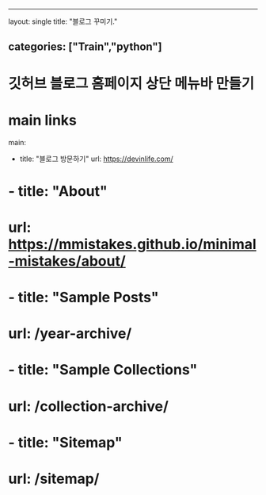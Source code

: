
---
layout: single
title:  "블로그 꾸미기."


categories: ["Train","python"]
---

# 깃허브 블로그 홈페이지 상단 메뉴바 만들기


# main links
main:
  - title: "블로그 방문하기"
    url: https://devinlife.com/
  # - title: "About"
  #   url: https://mmistakes.github.io/minimal-mistakes/about/
  # - title: "Sample Posts"
  #   url: /year-archive/
  # - title: "Sample Collections"
  #   url: /collection-archive/
  # - title: "Sitemap"
  #   url: /sitemap/
